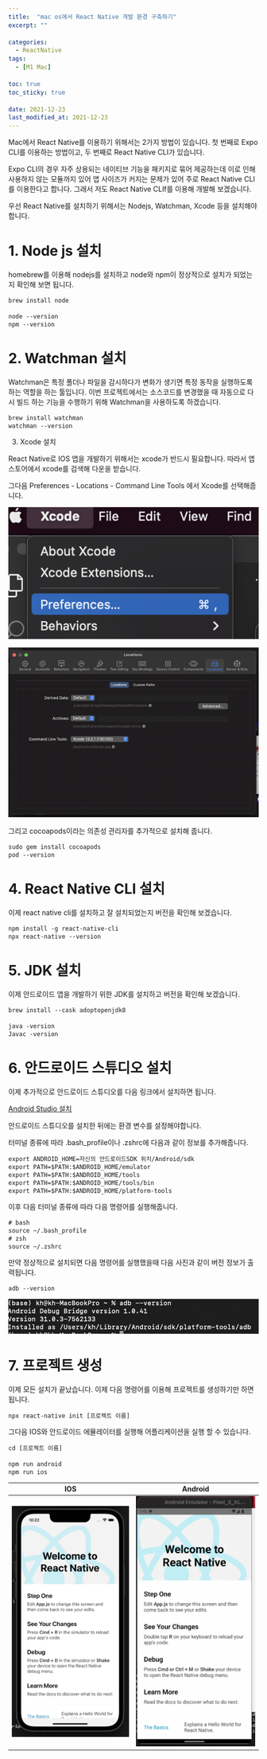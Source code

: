 ```yaml
---
title:  "mac os에서 React Native 개발 환경 구축하기" 
excerpt: ""

categories:
  - ReactNative
tags:
  - [M1 Mac]

toc: true
toc_sticky: true
 
date: 2021-12-23
last_modified_at: 2021-12-23
---
```


Mac에서 React Native를 이용하기 위해서는 2가지 방법이 있습니다. 첫 번째로 Expo CLI를 이용하는 방법이고, 두 번째로 React Native CLI가 있습니다.


Expo CLI의 경우 자주 상용되는 네이티브 기능을 패키지로 묶어 제공하는데 이로 인해 사용하지 않는 모듈까지 있어 앱 사이즈가 커지는 문제가 있어 주로  React Native CLI를 이용한다고 합니다. 그래서 저도  React Native CLIf를 이용해 개발해 보겠습니다.


우선 React Native를 설치하기 위해서는 Nodejs, Watchman, Xcode 등을 설치해야 합니다.

# 1. Node js 설치

homebrew를 이용해 nodejs를 설치하고 node와 npm이 정상적으로 설치가 되었는지 확인해 보면 됩니다.

```text
brew install node

node --version
npm --version
```

# 2. Watchman 설치

Watchman은 특정 폴더나 파일을 감시하다가 변화가 생기면 특정 동작을 실행하도록 하는 역할을 하는 툴입니다. 이번 프로젝트에서는 소스코드를 변경했을 때 자동으로 다시 빌드 하는 기능을 수행하기 위해 Watchman을 사용하도록 하겠습니다.

```text
brew install watchman
watchman --version
```

3. Xcode 설치

React Native로 IOS 앱을 개발하기 위해서는 xcode가 반드시 필요합니다. 따라서 앱스토어에서 xcode를 검색해 다운을 받습니다.

그다음 Preferences - Locations - Command Line Tools 에서 Xcode를 선택해줍니다.

![](../../assets/images/MacOS-ReactNativeInstall/스크린샷_2021-12-23_오후_10.10.07.png)

![](../../assets/images/MacOS-ReactNativeInstall/스크린샷_2021-12-23_오후_10.10.34.png)

그리고 cocoapods이라는 의존성 관리자를 추가적으로 설치해 줍니다.

```text
sudo gem install cocoapods
pod --version
```

# 4. React Native CLI 설치

이제 react native cli를 설치하고 잘 설치되었는지 버전을 확인해 보겠습니다.

```text
npm install -g react-native-cli
npx react-native --version
```

# 5. JDK 설치

이제 안드로이드 앱을 개발하기 위한 JDK를 설치하고 버전을 확인해 보겠습니다.

```text
brew install --cask adoptopenjdk8

java -version
Javac -version
```

# 6. 안드로이드 스튜디오 설치

이제 추가적으로 안드로이드 스튜디오를 다음 링크에서 설치하면 됩니다.

[Android Studio 설치](https://developer.android.com/studio)

안드로이드 스튜디오를 설치한 뒤에는 환경 변수를 설정해야합니다.

터미널 종류에 따라 .bash_profile이나 .zshrc에 다음과 같이 정보를 추가해줍니다.

```text
export ANDROID_HOME=자신의 안드로이드SDK 위치/Android/sdk
export PATH=$PATH:$ANDROID_HOME/emulator
export PATH=$PATH:$ANDROID_HOME/tools
export PATH=$PATH:$ANDROID_HOME/tools/bin
export PATH=$PATH:$ANDROID_HOME/platform-tools
```

이후 다음 터미널 종류에 따라 다음 명령어를 실행해줍니다.

```text
# bash
source ~/.bash_profile
# zsh
source ~/.zshrc
```

만약 정상적으로 설치되면 다음 명령어를 실행했을때 다음 사진과 같이 버전 정보가 출력됩니다.

```text
adb --version
```

![](../../assets/images/MacOS-ReactNativeInstall/스크린샷_2021-12-23_오후_9.59.00.png)

# 7. 프로젝트 생성

이제 모든 설치가 끝났습니다. 이제 다음 명령어를 이용해 프로젝트를 생성하기만 하면 됩니다.

```text
npx react-native init [프로젝트 이름]
```

그다음 IOS와 안드로이드 에뮬레이터를 실행해 어플리케이션을 실행 할 수 있습니다.

```text
cd [프로젝트 이름]

npm run android
npm run ios
```

|                                               IOS                                                | Android |
|:------------------------------------------------------------------------------------------------:| :---: |
| <img src="../../assets/images/MacOS-ReactNativeInstall/스크린샷_2021-12-23_오후_10.22.51.png" alt=""/> | <img src="../../assets/images/MacOS-ReactNativeInstall/스크린샷_2021-12-23_오후_10.45.25.png" alt="" /> |
